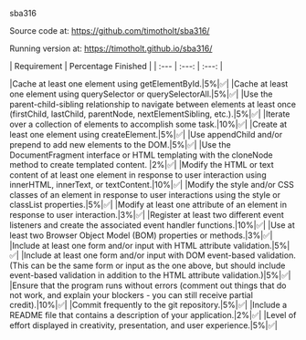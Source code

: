 sba316

Source code at: https://github.com/timotholt/sba316/

Running version at: https://timotholt.github.io/sba316/

| Requirement | Percentage Finished |
| :--- | :---: | :---: |

|Cache at least one element using getElementById.|5%|✅|
|Cache at least one element using querySelector or querySelectorAll.|5%|✅|
|Use the parent-child-sibling relationship to navigate between elements at least once (firstChild, lastChild, parentNode, nextElementSibling, etc.).|5%|✅|
|Iterate over a collection of elements to accomplish some task.|10%|✅|
|Create at least one element using createElement.|5%|✅|
|Use appendChild and/or prepend to add new elements to the DOM.|5%|✅|
|Use the DocumentFragment interface or HTML templating with the cloneNode method to create templated content. |2%|✅|
|Modify the HTML or text content of at least one element in response to user interaction using innerHTML, innerText, or textContent.|10%|✅|
|Modify the style and/or CSS classes of an element in response to user interactions using the style or classList properties.|5%|✅|
|Modify at least one attribute of an element in response to user interaction.|3%|✅|
|Register at least two different event listeners and create the associated event handler functions.|10%|✅|
|Use at least two Browser Object Model (BOM) properties or methods.|3%|✅|
|Include at least one form and/or input with HTML attribute validation.|5%|✅|
|Include at least one form and/or input with DOM event-based validation. (This can be the same form or input as the one above, but should include event-based validation in addition to the HTML attribute validation.)|5%|✅|
|Ensure that the program runs without errors (comment out things that do not work, and explain your blockers - you can still receive partial credit).|10%|✅|
|Commit frequently to the git repository.|5%|✅|
|Include a README file that contains a description of your application.|2%|✅|
|Level of effort displayed in creativity, presentation, and user experience.|5%|✅|
